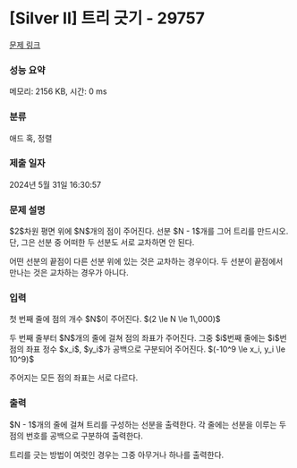 # [Silver II] 트리 긋기 - 29757 

[문제 링크](https://www.acmicpc.net/problem/29757) 

### 성능 요약

메모리: 2156 KB, 시간: 0 ms

### 분류

애드 혹, 정렬

### 제출 일자

2024년 5월 31일 16:30:57

### 문제 설명

<p>$2$차원 평면 위에 $N$개의 점이 주어진다. 선분 $N - 1$개를 그어 트리를 만드시오. 단, 그은 선분 중 어떠한 두 선분도 서로 교차하면 안 된다.</p>

<p>어떤 선분의 끝점이 다른 선분 위에 있는 것은 교차하는 경우이다. 두 선분이 끝점에서 만나는 것은 교차하는 경우가 아니다.</p>

### 입력 

 <p>첫 번째 줄에 점의 개수 $N$이 주어진다. $(2 \le N \le 1\,000)$</p>

<p>두 번째 줄부터 $N$개의 줄에 걸쳐 점의 좌표가 주어진다. 그중 $i$번째 줄에는 $i$번 점의 좌표 정수 $x_i$, $y_i$가 공백으로 구분되어 주어진다. $(-10^9 \le x_i, y_i \le 10^9)$</p>

<p>주어지는 모든 점의 좌표는 서로 다르다.</p>

### 출력 

 <p>$N - 1$개의 줄에 걸쳐 트리를 구성하는 선분을 출력한다. 각 줄에는 선분을 이루는 두 점의 번호를 공백으로 구분하여 출력한다.</p>

<p>트리를 긋는 방법이 여럿인 경우는 그중 아무거나 하나를 출력한다.</p>

